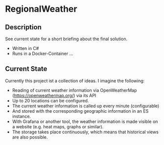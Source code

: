 # RegionalWeather
## Description
See current state for a short briefing about the final solution.
- Written in C#
- Runs in a Docker-Container
...
## Current State
Currently this project ist a collection of ideas. 
I imagine the following:
- Reading of current weather information via OpenWeatherMap (https://openweathermap.org/) via its API
- Up to 20 locations can be configured.
- The current weather information is called up every minute (configurable)
- And stored with the corresponding geographic information in an ES instance.
- With Grafana or another tool, the weather information is made visible on a website (e.g. heat maps, graphs or similar).
- The storage takes place continuously, which means that historical views are also possible.
